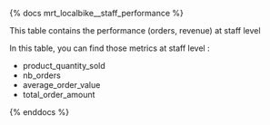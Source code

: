 {% docs mrt_localbike__staff_performance %}

This table contains the performance (orders, revenue) at staff level

In this table, you can find those metrics at staff level : 
 - product_quantity_sold
 - nb_orders
 - average_order_value
 - total_order_amount

{% enddocs %}